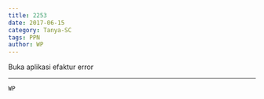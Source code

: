 ```yaml
---
title: 2253
date: 2017-06-15
category: Tanya-SC
tags: PPN
author: WP
---
```


Buka aplikasi efaktur error

---



`WP`
